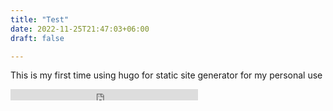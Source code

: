 ```yaml
---
title: "Test"
date: 2022-11-25T21:47:03+06:00
draft: false

---
```

This is my first time using hugo for static site generator for my personal use
<iframe src="https://rudra.123guestbook.com/#" height="18" width="" frameborder="no" scrolling="no"></iframe> 